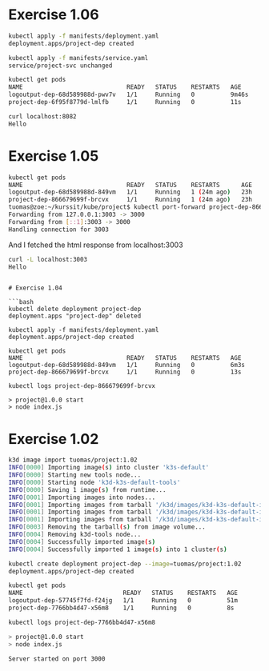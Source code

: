 # Exercise 1.06

```bash
kubectl apply -f manifests/deployment.yaml
deployment.apps/project-dep created

kubectl apply -f manifests/service.yaml
service/project-svc unchanged

kubectl get pods
NAME                             READY   STATUS    RESTARTS   AGE
logoutput-dep-68d589988d-pwv7v   1/1     Running   0          9m46s
project-dep-6f95f8779d-lmlfb     1/1     Running   0          11s

curl localhost:8082
Hello
```

# Exercise 1.05

```bash
kubectl get pods
NAME                             READY   STATUS    RESTARTS      AGE
logoutput-dep-68d589988d-849vm   1/1     Running   1 (24m ago)   23h
project-dep-866679699f-brcvx     1/1     Running   1 (24m ago)   23h
tuomas@zoe:~/kurssit/kube/project$ kubectl port-forward project-dep-866679699f-brcvx 3003:3000
Forwarding from 127.0.0.1:3003 -> 3000
Forwarding from [::1]:3003 -> 3000
Handling connection for 3003
```

And I fetched the html response from localhost:3003 

```bash
curl -L localhost:3003
Hello
```
```

# Exercise 1.04

```bash
kubectl delete deployment project-dep
deployment.apps "project-dep" deleted

kubectl apply -f manifests/deployment.yaml
deployment.apps/project-dep created

kubectl get pods
NAME                             READY   STATUS    RESTARTS   AGE
logoutput-dep-68d589988d-849vm   1/1     Running   0          6m3s
project-dep-866679699f-brcvx     1/1     Running   0          13s

kubectl logs project-dep-866679699f-brcvx

> project@1.0.0 start
> node index.js
```

# Exercise 1.02

```bash
k3d image import tuomas/project:1.02
INFO[0000] Importing image(s) into cluster 'k3s-default'
INFO[0000] Starting new tools node...
INFO[0000] Starting node 'k3d-k3s-default-tools'
INFO[0000] Saving 1 image(s) from runtime...
INFO[0001] Importing images into nodes...
INFO[0001] Importing images from tarball '/k3d/images/k3d-k3s-default-images-20240901182717.tar' into node 'k3d-k3s-default-server-0'...
INFO[0001] Importing images from tarball '/k3d/images/k3d-k3s-default-images-20240901182717.tar' into node 'k3d-k3s-default-agent-1'...
INFO[0001] Importing images from tarball '/k3d/images/k3d-k3s-default-images-20240901182717.tar' into node 'k3d-k3s-default-agent-0'...
INFO[0003] Removing the tarball(s) from image volume...
INFO[0004] Removing k3d-tools node...
INFO[0004] Successfully imported image(s)
INFO[0004] Successfully imported 1 image(s) into 1 cluster(s)

kubectl create deployment project-dep --image=tuomas/project:1.02
deployment.apps/project-dep created

kubectl get pods
NAME                            READY   STATUS    RESTARTS   AGE
logoutput-dep-57745f7fd-f24jg   1/1     Running   0          51m
project-dep-7766bb4d47-x56m8    1/1     Running   0          8s

kubectl logs project-dep-7766bb4d47-x56m8

> project@1.0.0 start
> node index.js

Server started on port 3000
```
